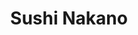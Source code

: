 ---
layout: place
title: "Sushi Nakano"
permalink: /arizona/phoenix/sushi-nakano.html
stateAbbr: AZ
stateName: Arizona
cityName: Phoenix
place_id: ChIJda-DUGEEK4cRJZYZfJMURsg
photos:
  - name: >-
      places/ChIJda-DUGEEK4cRJZYZfJMURsg/photos/AeeoHcL1egKgP1L76UytegPMQZClQ1eZ6haKPEMzerOybvciO-v1SGbDPue1oQShF9xdWtmVtNMPhbW4X9K_IeAX6-biDZjupgyRZf7Hp2w89ixs30fHUCLVVlUGE0ikA3b1__bmFovM2vljcAeTY7PEf-I3pGbHbW30iAPYZK1ryq1DkpzJMwpwCNG04ocdLtBeDzBwH-PMSwfJuM4KBZjjYsbFG_4AUFyZIYqg1gjbMlLLrXRr-KKu47GortTd3kA-cYsTurrdPOOFgQVuWrs7GZbHur0dAo2rp-Civ6sbriD9g1nyFUTWE5oHrDUhQtnrIzJyQ2hNKtR981KrBwVgW30TmmtcMNdaelp0bjTHIwublwnmx0xyHZ1EyJS1AlHlNg3-ndF9tgawmbMQvjM3e204jUJAZ2Dl0THQTH0_Ys7Fqg
    widthPx: 2531
    heightPx: 2973
    authorAttributions:
      - displayName: Ben C
        uri: https://maps.google.com/maps/contrib/105922668295351277014
        photoUri: >-
          https://lh3.googleusercontent.com/a/ACg8ocLWWjmVFAmb0Rnh3d5ixEIQLz5Sjj5YaVtp2fkhP3UiPKCc_Q=s100-p-k-no-mo
    flagContentUri: >-
      https://www.google.com/local/imagery/report/?cb_client=maps_api_places.places_api&image_key=!1e10!2sCIHM0ogKEICAgIDElK7hSw&hl=en-US
    googleMapsUri: >-
      https://www.google.com/maps/place//data=!3m4!1e2!3m2!1sCIHM0ogKEICAgIDElK7hSw!2e10!4m2!3m1!1s0x872b04615083af75:0xc84614937c199625
  - name: >-
      places/ChIJda-DUGEEK4cRJZYZfJMURsg/photos/AeeoHcLB5a96kFACKu15x3t1xoCh46PPMi3RrO6mcSNGe5G5mQAOee8OBZIzOweD_pV2kVhMeW2GYKZ4v4ktd783VAqA8iNL3VdjFYW-bbL-bGAOB2lXqT6r0fWNRqdt7vzEroL5noqDdiifzCwJG7mtFOAjXN_6OQiZIvOHBIEICzcvnuK9Sd5AmxkUNORz-5WRl7-pTZe_QvsY70d5eGnWZPUJtP6yV3GNZCmb3d6jVr_4dRxtsSh8zdfIsoVMdaNO4qAvq3N6i8J0TLKwbAAW9vb71kX-Bkbd2Fp4NVq5eoHYRrVHJSWQJ_SkAVW6VRiPZO6b_x3LVGJNyKoyqOJuyOlB9v9cEd7bVwU4S2roepHFHjBalWrmMEK4bKIWbTtZZbxj34Wi2OZjcrpTswrWSfQbjBmCYBTtzxX_ilYl-nE
    widthPx: 1646
    heightPx: 1053
    authorAttributions:
      - displayName: AMY
        uri: https://maps.google.com/maps/contrib/109957427538840185441
        photoUri: >-
          https://lh3.googleusercontent.com/a-/ALV-UjW6qYxAt2RZ74U2aNagjK3Wh3jdwqniX7b0rqM-StoY1BJrS3ESGQ=s100-p-k-no-mo
    flagContentUri: >-
      https://www.google.com/local/imagery/report/?cb_client=maps_api_places.places_api&image_key=!1e10!2sCIHM0ogKEICAgICG3LjdYQ&hl=en-US
    googleMapsUri: >-
      https://www.google.com/maps/place//data=!3m4!1e2!3m2!1sCIHM0ogKEICAgICG3LjdYQ!2e10!4m2!3m1!1s0x872b04615083af75:0xc84614937c199625
  - name: >-
      places/ChIJda-DUGEEK4cRJZYZfJMURsg/photos/AeeoHcLbFDISMPhvzQUDfHaAsKKTN2FgXqDl2nZqXRpRQVZCKfgngcvE3navAvRVmUc7cCb21aGz-Ci5WlGTK7aX4hgHHXScHDf1H8dODPDtxWoKUEW245EJqQHsdXC18CfFAZP5UtEJL9mIVuXh6dR5DFr5jVfLnveHdT5w1IBcjRfYeTZsoTqtO0yA-DOMkM5lKgDD-fpWjk6v6k1rXbW5TxbyBllFHvmrrXme41rM5kltaR_kTFTLWxODEi2wLRUQrNg3xuDXq-oaVPczf5r_3WM4IScLxdubVCFBGvkoYcjE3naGOKegC3Pyao68CrGQR9jSwKRrV2JeJMR9ZwpG_lQaPKu12Y3bL8r_7J8wJwK6H3X3tbZUn8RHqcDcHSvU_uceE2U8vrWXwXkVMcLn13cuuCqzlr0nFLj49eqNDU4
    widthPx: 4032
    heightPx: 3024
    authorAttributions:
      - displayName: Terry
        uri: https://maps.google.com/maps/contrib/113311388198382968297
        photoUri: >-
          https://lh3.googleusercontent.com/a/ACg8ocIExM3s-06IH-yyI172ATnWWFKGJD4_9dNU87X_DlhJqTFE7GU=s100-p-k-no-mo
    flagContentUri: >-
      https://www.google.com/local/imagery/report/?cb_client=maps_api_places.places_api&image_key=!1e10!2sCIHM0ogKEICAgICl4-KRHw&hl=en-US
    googleMapsUri: >-
      https://www.google.com/maps/place//data=!3m4!1e2!3m2!1sCIHM0ogKEICAgICl4-KRHw!2e10!4m2!3m1!1s0x872b04615083af75:0xc84614937c199625
  - name: >-
      places/ChIJda-DUGEEK4cRJZYZfJMURsg/photos/AeeoHcI0IzuC261phRTD2VelJ9pA6DfPoBbuIyeYHMYN5utrT-I6fu9U84bLLMAw-lscQs4yDlDR-YnaNIp3RQtUTlCdbtTYO_fWAHp38ZsPEh7zb4rpgWPg-7FezMfFMkCTh1uJoh8lbmJmJAaGIcDKvEHlR7JdkFRQsUtwInf7b5PMlzP6B-yT6MyB2s1on9FqapqQ-T_fXrV_kVSlgVuRgz6tyFbP4bqTE1KRA0TkrzMplEpc_ZGMqfRmSFkmwYnHGTV7D2vAjYuULcyMAoaffqU4xoPfiztMa8wSVGH0cTbJ8uzF9kHi2m-4AH76xszoZFGvq3kw8Ma2IhbYqVp-D33VbnWRu7sYNf9jk1A0ba4cPaoykWOnTD1t4dwBvvpzAp6jhuSGv_UbrrANErEVflwRUsTFUTB-dpUwkQYHWquB
    widthPx: 4000
    heightPx: 1985
    authorAttributions:
      - displayName: LittleRussian
        uri: https://maps.google.com/maps/contrib/104290952519949603056
        photoUri: >-
          https://lh3.googleusercontent.com/a/ACg8ocJf4hAe1akOKtECv80BXHhsx2LikYHDZ5d43j1ViBUFas8hp4KZ=s100-p-k-no-mo
    flagContentUri: >-
      https://www.google.com/local/imagery/report/?cb_client=maps_api_places.places_api&image_key=!1e10!2sCIHM0ogKEICAgICZiJmkvgE&hl=en-US
    googleMapsUri: >-
      https://www.google.com/maps/place//data=!3m4!1e2!3m2!1sCIHM0ogKEICAgICZiJmkvgE!2e10!4m2!3m1!1s0x872b04615083af75:0xc84614937c199625
  - name: >-
      places/ChIJda-DUGEEK4cRJZYZfJMURsg/photos/AeeoHcKAgjhi2xLKcz057fcMc0JfwQenxGwiBWm0gIvcPa7644XlobwPPiwa6BD4Ac7YPINB2ArQQX46GCjRcRzZOW-gfBQn2ZuNprpqMNWClJefc0en_MVz_YD-iscLrAi7XodtiZDg5G3M6nT_VVFZ3fPmcn8qcrEi_ZDXArg_H5xg3kXub-f6G5NxQDBVcZIRhqT2-x67-OzucYkU1OgB3jDzIxfrbYCV5pP8O_ZZ0Fn94DHYLSwS_p-0ruuqONzWaRyHlmOYZUk83fZjEehjF3f0HBCCVYbjMDYSfqAPBlYfezSJozXBoY3R-zmjbQCPISHQd2UolNfZndy7ifat3rRFBh81E_Q0KV2O265t8BscmM7smRcUK3csHY1WNZI04o54NGeHygOgGQxYQ2kCCoxnUjaDkc70s1kjV5VLIysdvHv5
    widthPx: 3024
    heightPx: 4032
    authorAttributions:
      - displayName: Infamous B
        uri: https://maps.google.com/maps/contrib/111240646142237516581
        photoUri: >-
          https://lh3.googleusercontent.com/a-/ALV-UjVTbolQ73x-fZWCEoIN5m7hWX7T7dnU7N4TwSMIRkQ3WbHWhZk=s100-p-k-no-mo
    flagContentUri: >-
      https://www.google.com/local/imagery/report/?cb_client=maps_api_places.places_api&image_key=!1e10!2sCIHM0ogKEICAgIDj2uXWyAE&hl=en-US
    googleMapsUri: >-
      https://www.google.com/maps/place//data=!3m4!1e2!3m2!1sCIHM0ogKEICAgIDj2uXWyAE!2e10!4m2!3m1!1s0x872b04615083af75:0xc84614937c199625
  - name: >-
      places/ChIJda-DUGEEK4cRJZYZfJMURsg/photos/AeeoHcIPjV17iE2mQTI2GFdju0zt7ajBJ4hg0ss9mwYwDijRijdTjxuBa62S3O2es2LS5SJSDby9zFhRxA4OcA1naYYHP8FXEFJQYC70HAPWcf6T4pTRJhuwLLyN0JrkAoAsBbJSli5yjAjhhfTUoTibEh_czzvCbB8MBEOGCj8ljkosntMGYMM72MgC0D2PbX6STDOaHD3kW61N0hzrVTXEhrsx5cEsH3882NlYJRGlsf9nx8yJuteBwWURZxNVwvw7LR1SeBczwu2DutmSGtiecDu9xDIowXBKFRxw3cqXC-_cT51IyMZwWb077tGg_gBjEBpbp9LcMqbe5Mobj-iXLWmsNFUT_Qd5GF0qUHqfU8xqN3xjxn7T_hfKYL0Qfo2CMWDxFPruM6a0bD9BsrqOUnWc5W8J6zagz7gAspMpk-UbB1dC
    widthPx: 4000
    heightPx: 3000
    authorAttributions:
      - displayName: hector angulo
        uri: https://maps.google.com/maps/contrib/113962784044007482313
        photoUri: >-
          https://lh3.googleusercontent.com/a/ACg8ocLyolqehkqUqWWqEOyoTx21VdkrNdCJcTFsp4N8JX-gbV6C_A=s100-p-k-no-mo
    flagContentUri: >-
      https://www.google.com/local/imagery/report/?cb_client=maps_api_places.places_api&image_key=!1e10!2sCIHM0ogKEICAgIDH67G4hQE&hl=en-US
    googleMapsUri: >-
      https://www.google.com/maps/place//data=!3m4!1e2!3m2!1sCIHM0ogKEICAgIDH67G4hQE!2e10!4m2!3m1!1s0x872b04615083af75:0xc84614937c199625
  - name: >-
      places/ChIJda-DUGEEK4cRJZYZfJMURsg/photos/AeeoHcLG_0pVLzzIx-5WiTkn6JPW16Y0W-UsOfOfP2ueiizVBEmrW6zreLpSj20GGHCxn9cuwsWNWuCPkomV9fi_JnDG-GhT3c4ZkXUe-QD2PDOBn7BKs4wJ6s4z8GxzJBk6T_bUADpf-6CL7rI1M_80Qq1fNW6hLxpOZKwd4jB0zBEKuuzTuNQMUB0W-o-aFCHlb4G3TPywNgShVIqUOmxJD9HUCWI6IMCxyQkhZkj6JLz5HXxDT1HkXrf_PCZY-mg4z-5MsLdX7gMKraNOp0sScDmVDyRCYZfDgswflT8K-rufL9mNv4_vEf3oMryv7K1132541C_fKHHuIGvWbRTzSx3p3SMUAmTVXspKiho_C2awydWQkVcs-cmohTAcN2wSE6topek_949KcweDuaZ1vz4lgbciRklBEoq3SVo5TcfWzJ0V
    widthPx: 4000
    heightPx: 3000
    authorAttributions:
      - displayName: Johnny Ma
        uri: https://maps.google.com/maps/contrib/110590184305769403864
        photoUri: >-
          https://lh3.googleusercontent.com/a-/ALV-UjVVn-cmfI16DYgeqIYjbFrz3oTOMyEiVMQIafBX-fGjJhmE6V8MGg=s100-p-k-no-mo
    flagContentUri: >-
      https://www.google.com/local/imagery/report/?cb_client=maps_api_places.places_api&image_key=!1e10!2sCIHM0ogKEICAgICnnL-HhAE&hl=en-US
    googleMapsUri: >-
      https://www.google.com/maps/place//data=!3m4!1e2!3m2!1sCIHM0ogKEICAgICnnL-HhAE!2e10!4m2!3m1!1s0x872b04615083af75:0xc84614937c199625
  - name: >-
      places/ChIJda-DUGEEK4cRJZYZfJMURsg/photos/AeeoHcIuluxZVvV8rdnhGjMQ-4aGrjD3fPK3LZzcveSTRgkSYVnKDM2RoSbFD4AEzKwG72wIATo2PbmdXHkZIUM-7Hf60yw7m37grWJ_giPmMX3DndTNrZK6XLVN8i5q_I5OAA_UUximLiYUYdaP2zpp4r8h-OArTznBV1LMBaGZh4KmAANjEfKC5v52YiEqbAumECUNNyyOO9MczTYnDQNzjrdkQ5m3-LO5OGhxvaxom2DRTgTWEsarBV881hugaPrygitBC-LhBQ5fU56ufZdmqJdzYF22Y0ATf4kizLuxILSvmWMMETeITT34ITkCyGqMoLDY9eXE8ur79HkLu63RSkeLol9zphmmSiGj1Ca930sRlomx00C_N0Z7wtuk29xxqfB2gxvQIcEjVGCj5ijBb_hZ2tVYGkAHioFbAMtVcUsbjP2e
    widthPx: 4032
    heightPx: 3024
    authorAttributions:
      - displayName: Saige Sanchez
        uri: https://maps.google.com/maps/contrib/117358439533457417353
        photoUri: >-
          https://lh3.googleusercontent.com/a-/ALV-UjWnsVHjJDfASK8bAhTaCluF5M3CZZhs9gq1l2ojI4wn6dCqoHk=s100-p-k-no-mo
    flagContentUri: >-
      https://www.google.com/local/imagery/report/?cb_client=maps_api_places.places_api&image_key=!1e10!2sCIHM0ogKEICAgMDg_9K16QE&hl=en-US
    googleMapsUri: >-
      https://www.google.com/maps/place//data=!3m4!1e2!3m2!1sCIHM0ogKEICAgMDg_9K16QE!2e10!4m2!3m1!1s0x872b04615083af75:0xc84614937c199625
  - name: >-
      places/ChIJda-DUGEEK4cRJZYZfJMURsg/photos/AeeoHcJgmoJvX7i55TjiAx1whOi9RTc-5eYaOxQcmmFLelBFJUrYe2PBCFL-1laXPRIasIo0Q0fSYHYjjK7mIi9UQxlaZDGvMq5TfhCjAkIS_07N_zgb8LbPJqEM6D6_-yA0_GY5CmldNoRmk1CxasDiEKUKASJsOUoFe0HXYjm1Qyav9BEgnpjIMDyMFa6wFhhMrXIdTK2pgodsrWy6xAcPYgeQDuGBt90dSiNSIrKE2UdgpyTlrkx1mEh-GudqackycdN69m7hTSO5W1FAsg2zUBbA-6odmuycVdLkMRH-h1C3UmrgwA6GG38c-xenOKd5UeV55g8wx6wA_hI3myQZTErAOjU96Exl93cjYdPi_xg7iREGEvGW4_3yJlLGal0HwkJItXHJfl6U-TXRmG2KFUmmGkdBH6OGSHVyfK8ZLP0SdZ7G
    widthPx: 3024
    heightPx: 4032
    authorAttributions:
      - displayName: blaise faber
        uri: https://maps.google.com/maps/contrib/106173741028688259892
        photoUri: >-
          https://lh3.googleusercontent.com/a-/ALV-UjUVl8LHQAwIvFnsFsRCKTBigwNXcBiJtczPvn8T2j1dEaUcGm0=s100-p-k-no-mo
    flagContentUri: >-
      https://www.google.com/local/imagery/report/?cb_client=maps_api_places.places_api&image_key=!1e10!2sCIHM0ogKEICAgID9i5205gE&hl=en-US
    googleMapsUri: >-
      https://www.google.com/maps/place//data=!3m4!1e2!3m2!1sCIHM0ogKEICAgID9i5205gE!2e10!4m2!3m1!1s0x872b04615083af75:0xc84614937c199625
  - name: >-
      places/ChIJda-DUGEEK4cRJZYZfJMURsg/photos/AeeoHcKoUQtBXGUzjZUQFkwDyRhrflcO07jrL0Y8RaAb3O43TQwSa_YTlsyx6zgEZk57FdCDdOBzVXCR6cF1PEz0auKHY9p9IauIEelpDhBMti3U8FzS_iJxI3Mhmr3XMWvARqLwz0L8zoNtnBCtxZxjFNtaDekhj47ESlhkC9duiNssOnMKFLtWfiMDuBysKCPgu9oEAF4OT2GVj1IJywceOjWVPr5tnFRVJdXfPsXrNKTRmm92YL5F-a7DbgvXmfxedw2-IeXM-eNAJ3ZvMh7C_K0EaXGdw4124LS7G4kOl_DvEJdSPv4570vjujJhR8enAoKBZMCN1W02cyBjT2M4ZIuVaAlgsGwrxhhGqW7LsYs5YydSrczslxcFf9_yDi1XV_eTGkiK_5tIgF-_DLfQNes-oPMiWp3ZFPxN4LK0Ob0
    widthPx: 3024
    heightPx: 4032
    authorAttributions:
      - displayName: Jacob Fong
        uri: https://maps.google.com/maps/contrib/105535611204745408364
        photoUri: >-
          https://lh3.googleusercontent.com/a-/ALV-UjVpLV7GwYBZibI9SDFuW5w3DpQLiOUq7q9LtrZvoimcFVFHT2bY=s100-p-k-no-mo
    flagContentUri: >-
      https://www.google.com/local/imagery/report/?cb_client=maps_api_places.places_api&image_key=!1e10!2sCIHM0ogKEICAgIDszfq2TQ&hl=en-US
    googleMapsUri: >-
      https://www.google.com/maps/place//data=!3m4!1e2!3m2!1sCIHM0ogKEICAgIDszfq2TQ!2e10!4m2!3m1!1s0x872b04615083af75:0xc84614937c199625
address: 4025 E Chandler Blvd, Phoenix, AZ 85044, USA
street: 4025 E Chandler Blvd
city: Phoenix
state: AZ
zip: '85044'
country: USA
neighborhood: Ahwatukee Foothills Village
latitude: '33.304342'
longitude: '-111.994492'
accessibility_options:
  wheelchairAccessibleParking: true
  wheelchairAccessibleEntrance: true
  wheelchairAccessibleRestroom: true
  wheelchairAccessibleSeating: true
business_status: OPERATIONAL
name: Sushi Nakano
google_maps_links:
  directionsUri: >-
    https://www.google.com/maps/dir//''/data=!4m7!4m6!1m1!4e2!1m2!1m1!1s0x872b04615083af75:0xc84614937c199625!3e0
  placeUri: https://maps.google.com/?cid=14431244679630132773
  writeAReviewUri: >-
    https://www.google.com/maps/place//data=!4m3!3m2!1s0x872b04615083af75:0xc84614937c199625!12e1
  reviewsUri: >-
    https://www.google.com/maps/place//data=!4m4!3m3!1s0x872b04615083af75:0xc84614937c199625!9m1!1b1
  photosUri: >-
    https://www.google.com/maps/place//data=!4m3!3m2!1s0x872b04615083af75:0xc84614937c199625!10e5
primary_type: Sushi Restaurant
opening_hours:
  regular: null
  current: null
secondary_opening_hours:
  regular:
    weekdayDescriptions: null
    type: null
  current:
    weekdayDescriptions: null
    type: null
phone: (602) 603-2129
price_level: null
price_range: $30 &ndash; $50
rating: '4.7'
rating_count: 311
website: http://sushinakano.com/
description: null
reviews: null
parking_options: null
payment_options: null
allow_dogs: null
curbside_pickup: null
delivery: null
dine_in: null
good_for_children: null
good_for_groups: null
good_for_sports: null
live_music: null
menu_for_children: null
outdoor_seating: null
reservable: null
restroom: null
serves_beer: null
serves_breakfast: null
serves_brunch: null
serves_cocktails: null
serves_coffee: null
serves_dinner: null
serves_dessert: null
serves_lunch: null
serves_vegetarian_food: null
serves_wine: null
takeout: null

---